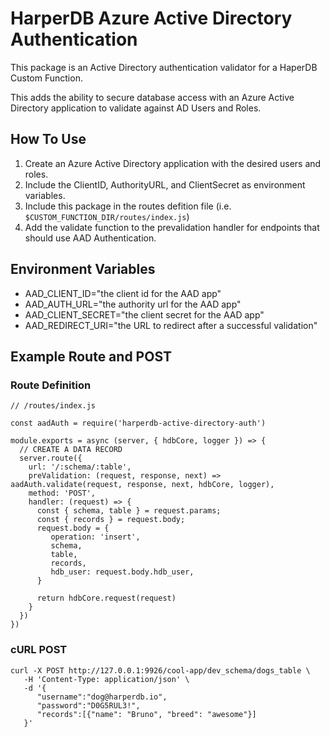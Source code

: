 # HarperDB Azure Active Directory Authentication
This package is an Active Directory authentication validator for a HaperDB Custom Function.

This adds the ability to secure database access with an Azure Active Directory application to validate against AD Users and Roles.
## How To Use
1. Create an Azure Active Directory application with the desired users and roles.
2. Include the ClientID, AuthorityURL, and ClientSecret as environment variables.
3. Include this package in the routes defition file (i.e. `$CUSTOM_FUNCTION_DIR/routes/index.js`)
4. Add the validate function to the prevalidation handler for endpoints that should use AAD Authentication.

## Environment Variables
- AAD_CLIENT_ID="the client id for the AAD app"
- AAD_AUTH_URL="the authority url for the AAD app"
- AAD_CLIENT_SECRET="the client secret for the AAD app"
- AAD_REDIRECT_URI="the URL to redirect after a successful validation"

## Example Route and POST
### Route Definition
```
// /routes/index.js

const aadAuth = require('harperdb-active-directory-auth')

module.exports = async (server, { hdbCore, logger }) => {
  // CREATE A DATA RECORD
  server.route({
    url: '/:schema/:table',
    preValidation: (request, response, next) => aadAuth.validate(request, response, next, hdbCore, logger),
    method: 'POST',
    handler: (request) => {
      const { schema, table } = request.params;
      const { records } = request.body;
      request.body = {
         operation: 'insert',
         schema,
         table,
         records,
         hdb_user: request.body.hdb_user,
      }

      return hdbCore.request(request)
    }
  })
})
```
### cURL POST
```
curl -X POST http://127.0.0.1:9926/cool-app/dev_schema/dogs_table \
   -H 'Content-Type: application/json' \
   -d '{
      "username":"dog@harperdb.io",
      "password":"D0G5RUL3!",
      "records":[{"name": "Bruno", "breed": "awesome"}]
   }'
   
```
